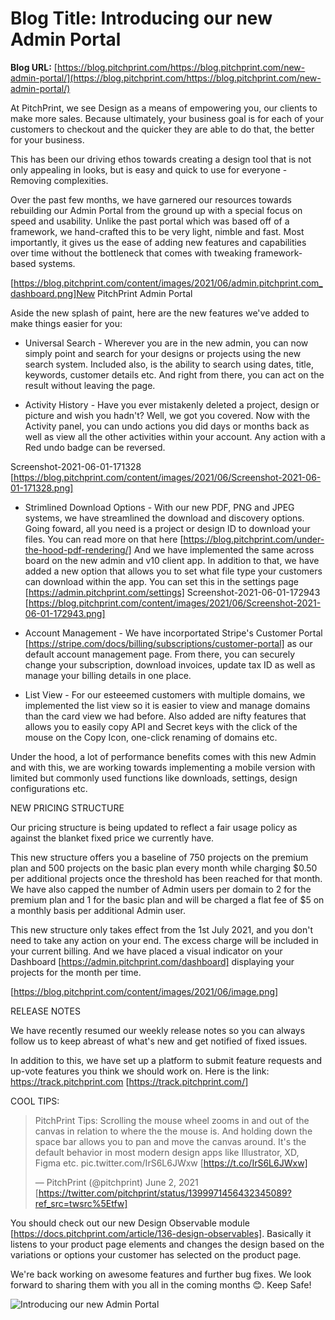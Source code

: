 # **Blog Title**: Introducing our new Admin Portal

**Blog URL:** [https://blog.pitchprint.com/https://blog.pitchprint.com/new-admin-portal/](https://blog.pitchprint.com/https://blog.pitchprint.com/new-admin-portal/)

At PitchPrint, we see Design as a means of empowering you, our clients to make more sales. Because ultimately, your business goal is for
each of your customers to checkout and the quicker they are able to do that, the better for your business.

This has been our driving ethos towards creating a design tool that is not only appealing in looks, but is easy and quick to use for
everyone - Removing complexities.

Over the past few months, we have garnered our resources towards rebuilding our Admin Portal from the ground up with a special focus on
speed and usability. Unlike the past portal which was based off of a framework, we hand-crafted this to be very light, nimble and fast. Most
importantly, it gives us the ease of adding new features and capabilities over time without the bottleneck that comes with tweaking
framework-based systems.

[https://blog.pitchprint.com/content/images/2021/06/admin.pitchprint.com_dashboard.png]New PitchPrint Admin Portal

Aside the new splash of paint, here are the new features we've added to make things easier for you:

 * Universal Search - Wherever you are in the new admin, you can now simply point and search for your designs or projects using the new
   search system. Included also, is the ability to search using dates, title, keywords, customer details etc.
   And right from there, you can act on the result without leaving the page.

 * Activity History - Have you ever mistakenly deleted a project, design or picture and wish you hadn't? Well, we got you covered. Now with
   the Activity panel, you can undo actions you did days or months back as well as view all the other activities within your account.
   Any action with a Red undo badge can be reversed.

Screenshot-2021-06-01-171328 [https://blog.pitchprint.com/content/images/2021/06/Screenshot-2021-06-01-171328.png]

 * Strimlined Download Options - With our new PDF, PNG and JPEG systems, we have streamlined the download and discovery options. Going
   foward, all you need is a project or design ID to download your files. You can read more on that here
   [https://blog.pitchprint.com/under-the-hood-pdf-rendering/]
   And we have implemented the same across board on the new admin and v10 client app.
   In addition to that, we have added a new option that allows you to set what file type your customers can download within the app.
   You can set this in the settings page [https://admin.pitchprint.com/settings]
   Screenshot-2021-06-01-172943 [https://blog.pitchprint.com/content/images/2021/06/Screenshot-2021-06-01-172943.png]

 * Account Management - We have incorportated Stripe's Customer Portal [https://stripe.com/docs/billing/subscriptions/customer-portal] as
   our default account management page. From there, you can securely change your subscription, download invoices, update tax ID as well as
   manage your billing details in one place.

 * List View - For our esteeemed customers with multiple domains, we implemented the list view so it is easier to view and manage domains
   than the card view we had before. Also added are nifty features that allows you to easily copy API and Secret keys with the click of the
   mouse on the Copy Icon, one-click renaming of domains etc.

Under the hood, a lot of performance benefits comes with this new Admin and with this, we are working towards implementing a mobile version
with limited but commonly used functions like downloads, settings, design configurations etc.




NEW PRICING STRUCTURE

Our pricing structure is being updated to reflect a fair usage policy as against the blanket fixed price we currently have.

This new structure offers you a baseline of 750 projects on the premium plan and 500 projects on the basic plan every month while charging
$0.50 per additional projects once the threshold has been reached for that month. We have also capped the number of Admin users per domain
to 2 for the premium plan and 1 for the basic plan and will be charged a flat fee of $5 on a monthly basis per additional Admin user.

This new structure only takes effect from the 1st July 2021, and you don't need to take any action on your end. The excess charge will be
included in your current billing. And we have placed a visual indicator on your Dashboard [https://admin.pitchprint.com/dashboard]
displaying your projects for the month per time.

[https://blog.pitchprint.com/content/images/2021/06/image.png]




RELEASE NOTES

We have recently resumed our weekly release notes so you can always follow us to keep abreast of what's new and get notified of fixed
issues.

In addition to this, we have set up a platform to submit feature requests and up-vote features you think we should work on. Here is the
link: https://track.pitchprint.com [https://track.pitchprint.com/]


COOL TIPS:

> PitchPrint Tips: Scrolling the mouse wheel zooms in and out of the canvas in relation to where the the mouse is.
> And holding down the space bar allows you to pan and move the canvas around. It's the default behavior in most modern design apps like
> Illustrator, XD, Figma etc. pic.twitter.com/IrS6L6JWxw [https://t.co/IrS6L6JWxw]
> 
> — PitchPrint (@pitchprint) June 2, 2021 [https://twitter.com/pitchprint/status/1399971456432345089?ref_src=twsrc%5Etfw]

You should check out our new Design Observable module [https://docs.pitchprint.com/article/136-design-observables]. Basically it listens to
your product page elements and changes the design based on the variations or options your customer has selected on the product page.

We're back working on awesome features and further bug fixes. We look forward to sharing them with you all in the coming months 😊. Keep
Safe!

![Introducing our new Admin Portal](https://blog.pitchprint.com/content/images/2021/06/Web-1920---1--1--1.png)

